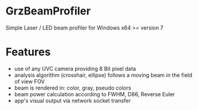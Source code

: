 # GrzBeamProfiler
Simple Laser / LED beam profiler for Windows x64 >= version 7 

# Features
- use of any UVC camera providing 8 Bit pixel data 
- analysis algorithm (crosshair, ellipse) follows a moving beam in the field of view FOV 
- beam is rendered in: color, gray, pseudo colors
- beam power calculation according to FWHM, D86, Reverse Euler
- app's visual output via network socket transfer